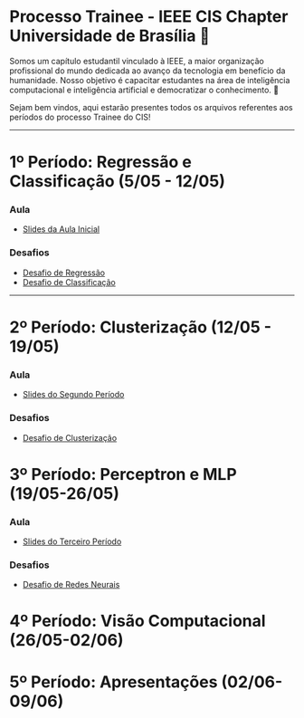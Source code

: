 # Processo Trainee - IEEE CIS Chapter Universidade de Brasília 🚀

Somos um capítulo estudantil vinculado à IEEE, a maior organização profissional do mundo dedicada ao avanço da tecnologia em benefício da humanidade. Nosso objetivo é capacitar estudantes na área de inteligência computacional e inteligência artificial e democratizar o conhecimento. 🎯

Sejam bem vindos, aqui estarão presentes todos os arquivos referentes aos períodos do processo Trainee do CIS!

---
# 1º Período: Regressão e Classificação (5/05 - 12/05)

### Aula
- [Slides da Aula Inicial](1_Período/Apresentacao.pdf)

### Desafios
- [Desafio de Regressão](1_Período/Atividade_regrecao.pdf)
- [Desafio de Classificação](1_Período/Atividade_classificacao.pdf)

---
# 2º Período: Clusterização (12/05 - 19/05)

### Aula
- [Slides do Segundo Período](2_Período/Apresentacao.pdf)

### Desafios
- [Desafio de Clusterização](2_Período/Atividade.pdf)

# 3º Período: Perceptron e MLP (19/05-26/05)

### Aula
- [Slides do Terceiro Período](3_Período/Apresentacao.pdf)

### Desafios
- [Desafio de Redes Neurais](3_Período/Atividade.pdf)


# 4º Período: Visão Computacional (26/05-02/06)
# 5º Período: Apresentações (02/06-09/06)
